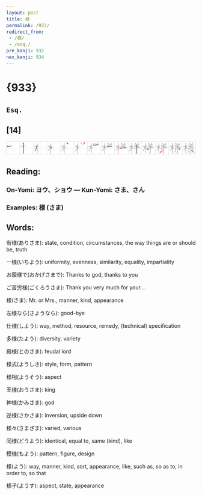 ```yaml
---
layout: post
title: 様
permalink: /933/
redirect_from:
 - /様/
 - /esq./
pre_kanji: 932
nex_kanji: 934
---
```


# {933}

## `Esq.`

## [14]

<div class="stroke"><img src="../images/E6A798.png" /></div>

## Reading:

### On-Yomi: ヨウ、ショウ &mdash; Kun-Yomi: さま、さん

### Examples: 様 (さま)

## Words:

有様(ありさま): state, condition, circumstances, the way things are or should be, truth

一様(いちよう): uniformity, evenness, similarity, equality, impartiality

お蔭様で(おかげさまで): Thanks to god, thanks to you

ご苦労様(ごくろうさま): Thank you very much for your....

様(さま): Mr. or Mrs., manner, kind, appearance

左様なら(さようなら): good-bye

仕様(しよう): way, method, resource, remedy, (technical) specification

多様(たよう): diversity, variety

殿様(とのさま): feudal lord

様式(ようしき): style, form, pattern

様相(ようそう): aspect

王様(おうさま): king

神様(かみさま): god

逆様(さかさま): inversion, upside down

様々(さまざま): varied, various

同様(どうよう): identical, equal to, same (kind), like

模様(もよう): pattern, figure, design

様(よう): way, manner, kind, sort, appearance, like, such as, so as to, in order to, so that

様子(ようす): aspect, state, appearance
